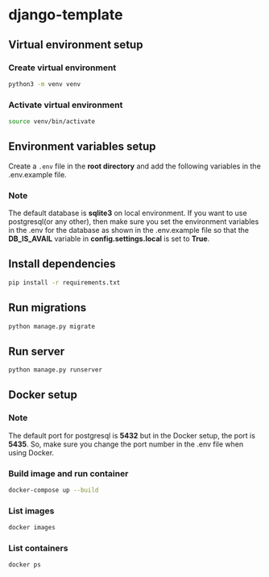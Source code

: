 # django-template

## Virtual environment setup

### Create virtual environment

```bash
python3 -m venv venv
```

### Activate virtual environment

```bash
source venv/bin/activate
```

## Environment variables setup

Create a `.env` file in the **root directory** and add the following variables in the .env.example file.

### Note

The default database is **sqlite3** on local environment. If you want to use postgresql(or any other), then make sure you set the environment variables in the .env for the database as shown in the .env.example file so that the **DB_IS_AVAIL** variable in **config.settings.local** is set to **True**.

## Install dependencies

```bash
pip install -r requirements.txt
```

## Run migrations

```bash
python manage.py migrate
```

## Run server

```bash
python manage.py runserver
```

## Docker setup

### Note

The default port for postgresql is **5432** but in the Docker setup, the port is **5435**. So, make sure you change the port number in the .env file when using Docker.

### Build image and run container

```bash
docker-compose up --build
```

### List images

```bash
docker images
```

### List containers

```bash
docker ps
```
